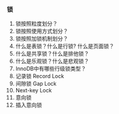 ### 锁

1. 锁按照粒度划分？
2. 锁按照使用方式划分？
3. 锁按照加锁机制划分？
4. 什么是表锁？什么是行锁? 什么是页面锁？
5. 什么是共享锁？什么是排他锁？
6. 什么是乐观锁？什么是悲观锁？
7. InnoDB中有哪些行级锁类型？
8. 记录锁 Record Lock
9. 间隙锁 Gap Lock
10. Next-key Lock
11. 意向锁
12. 插入意向锁